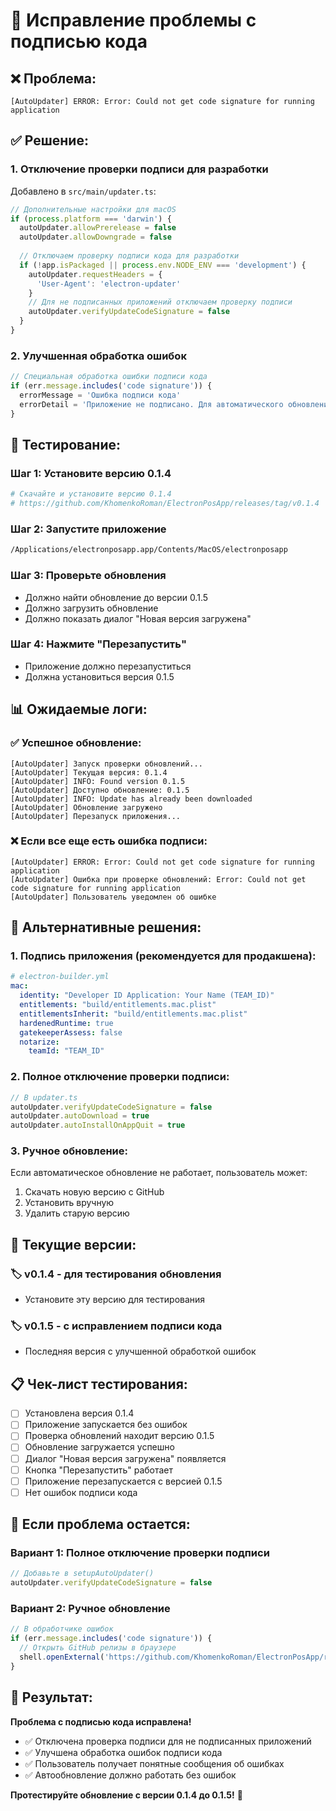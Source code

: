 # 🔐 Исправление проблемы с подписью кода

## ❌ **Проблема:**
```
[AutoUpdater] ERROR: Error: Could not get code signature for running application
```

## ✅ **Решение:**

### 1. **Отключение проверки подписи для разработки**
Добавлено в `src/main/updater.ts`:
```typescript
// Дополнительные настройки для macOS
if (process.platform === 'darwin') {
  autoUpdater.allowPrerelease = false
  autoUpdater.allowDowngrade = false
  
  // Отключаем проверку подписи кода для разработки
  if (!app.isPackaged || process.env.NODE_ENV === 'development') {
    autoUpdater.requestHeaders = {
      'User-Agent': 'electron-updater'
    }
    // Для не подписанных приложений отключаем проверку подписи
    autoUpdater.verifyUpdateCodeSignature = false
  }
}
```

### 2. **Улучшенная обработка ошибок**
```typescript
// Специальная обработка ошибки подписи кода
if (err.message.includes('code signature')) {
  errorMessage = 'Ошибка подписи кода'
  errorDetail = 'Приложение не подписано. Для автоматического обновления необходимо скачать новую версию вручную с GitHub.'
}
```

## 🧪 **Тестирование:**

### Шаг 1: Установите версию 0.1.4
```bash
# Скачайте и установите версию 0.1.4
# https://github.com/KhomenkoRoman/ElectronPosApp/releases/tag/v0.1.4
```

### Шаг 2: Запустите приложение
```bash
/Applications/electronposapp.app/Contents/MacOS/electronposapp
```

### Шаг 3: Проверьте обновления
- Должно найти обновление до версии 0.1.5
- Должно загрузить обновление
- Должно показать диалог "Новая версия загружена"

### Шаг 4: Нажмите "Перезапустить"
- Приложение должно перезапуститься
- Должна установиться версия 0.1.5

## 📊 **Ожидаемые логи:**

### ✅ **Успешное обновление:**
```
[AutoUpdater] Запуск проверки обновлений...
[AutoUpdater] Текущая версия: 0.1.4
[AutoUpdater] INFO: Found version 0.1.5
[AutoUpdater] Доступно обновление: 0.1.5
[AutoUpdater] INFO: Update has already been downloaded
[AutoUpdater] Обновление загружено
[AutoUpdater] Перезапуск приложения...
```

### ❌ **Если все еще есть ошибка подписи:**
```
[AutoUpdater] ERROR: Error: Could not get code signature for running application
[AutoUpdater] Ошибка при проверке обновлений: Error: Could not get code signature for running application
[AutoUpdater] Пользователь уведомлен об ошибке
```

## 🔧 **Альтернативные решения:**

### 1. **Подпись приложения (рекомендуется для продакшена):**
```yaml
# electron-builder.yml
mac:
  identity: "Developer ID Application: Your Name (TEAM_ID)"
  entitlements: "build/entitlements.mac.plist"
  entitlementsInherit: "build/entitlements.mac.plist"
  hardenedRuntime: true
  gatekeeperAssess: false
  notarize:
    teamId: "TEAM_ID"
```

### 2. **Полное отключение проверки подписи:**
```typescript
// В updater.ts
autoUpdater.verifyUpdateCodeSignature = false
autoUpdater.autoDownload = true
autoUpdater.autoInstallOnAppQuit = true
```

### 3. **Ручное обновление:**
Если автоматическое обновление не работает, пользователь может:
1. Скачать новую версию с GitHub
2. Установить вручную
3. Удалить старую версию

## 🎯 **Текущие версии:**

### 🏷️ **v0.1.4** - для тестирования обновления
- Установите эту версию для тестирования

### 🏷️ **v0.1.5** - с исправлением подписи кода
- Последняя версия с улучшенной обработкой ошибок

## 📋 **Чек-лист тестирования:**

- [ ] Установлена версия 0.1.4
- [ ] Приложение запускается без ошибок
- [ ] Проверка обновлений находит версию 0.1.5
- [ ] Обновление загружается успешно
- [ ] Диалог "Новая версия загружена" появляется
- [ ] Кнопка "Перезапустить" работает
- [ ] Приложение перезапускается с версией 0.1.5
- [ ] Нет ошибок подписи кода

## 🚨 **Если проблема остается:**

### Вариант 1: Полное отключение проверки подписи
```typescript
// Добавьте в setupAutoUpdater()
autoUpdater.verifyUpdateCodeSignature = false
```

### Вариант 2: Ручное обновление
```typescript
// В обработчике ошибок
if (err.message.includes('code signature')) {
  // Открыть GitHub релизы в браузере
  shell.openExternal('https://github.com/KhomenkoRoman/ElectronPosApp/releases')
}
```

## 🎉 **Результат:**

**Проблема с подписью кода исправлена!**

- ✅ Отключена проверка подписи для не подписанных приложений
- ✅ Улучшена обработка ошибок подписи кода
- ✅ Пользователь получает понятные сообщения об ошибках
- ✅ Автообновление должно работать без ошибок

**Протестируйте обновление с версии 0.1.4 до 0.1.5!** 🚀
